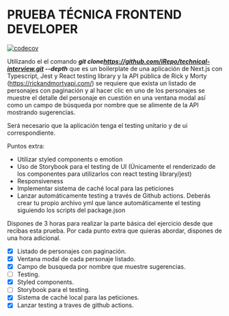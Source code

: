 # PRUEBA TÉCNICA FRONTEND DEVELOPER

[![codecov](https://codecov.io/gh/AdrianSole/technical-interview/branch/main/graph/badge.svg?token=7HRRLZIWZG)](https://codecov.io/gh/AdrianSole/technical-interview)

Utilizando el el comando ***git clone[](https://github.com/iRepo/technical-interview.git)<https://github.com/iRepo/technical-interview.git> --depth*** que es un boilerplate de una aplicación de Next.js con Typescript, Jest y React testing library y la API pública de Rick y Morty (<https://rickandmortyapi.com/>) se requiere que exista un listado de personajes con paginación y al hacer clic en uno de los personajes se muestre el detalle del personaje en cuestión en una ventana modal así como un campo de búsqueda por nombre que se alimente de la API mostrando sugerencias.

Será necesario que la aplicación tenga el testing unitario y de ui correspondiente.

Puntos extra:

- Utilizar styled components o emotion
- Uso de Storybook para el testing de UI (Únicamente el renderizado de los componentes para utilizarlos con react testing library/jest)
- Responsiveness
- Implementar sistema de caché local para las peticiones
- Lanzar automáticamente testing a través de Github actions. Deberás crear tu propio archivo yml que lance automáticamente el testing siguiendo los scripts del package.json

Dispones de 3 horas para realizar la parte básica del ejercicio desde que recibas esta prueba. Por cada punto extra que quieras abordar, dispones de una hora adicional.

- [X] Listado de personajes con paginación.
- [X] Ventana modal de cada personaje listado.
- [X] Campo de busqueda por nombre que muestre sugerencias.
- [ ] Testing.
- [X] Styled components.
- [ ] Storybook para el testing.
- [X] Sistema de caché local para las peticiones.
- [X] Lanzar testing a traves de github actions.
